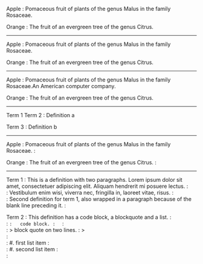 ﻿Apple
:	Pomaceous fruit of plants of the genus Malus in the family Rosaceae\.

Orange
:	The fruit of an evergreen tree of the genus Citrus\.


----------------

Apple
:	Pomaceous fruit of plants of the genus Malus in the family Rosaceae\.

Orange
:	The fruit of an evergreen tree of the genus Citrus\.


----------------

Apple
:	Pomaceous fruit of plants of the genus Malus in the family Rosaceae\.An American computer company\.

Orange
:	The fruit of an evergreen tree of the genus Citrus\.


-----------------------

Term 1
Term 2
:	Definition a

Term 3
:	Definition b


---------------------------

Apple
:	Pomaceous fruit of plants of the genus Malus in the family Rosaceae\.
:	

Orange
:	The fruit of an evergreen tree of the genus Citrus\.
:	


-----------------------

Term 1
:	This is a definition with two paragraphs\. Lorem ipsum dolor sit amet, consectetuer adipiscing elit\. Aliquam hendrerit mi posuere lectus\.
:	
:	Vestibulum enim wisi, viverra nec, fringilla in, laoreet vitae, risus\.
:	
:	Second definition for term 1, also wrapped in a paragraph because of the blank line preceding it\.
:	

Term 2
:	This definition has a code block, a blockquote and a list\.
:	
:	```
:	code block.
:	```
:	
:	>	block quote on two lines\.
:	>	
:	
:	#.	first list item
:	
:	#.	second list item
:	
:	


